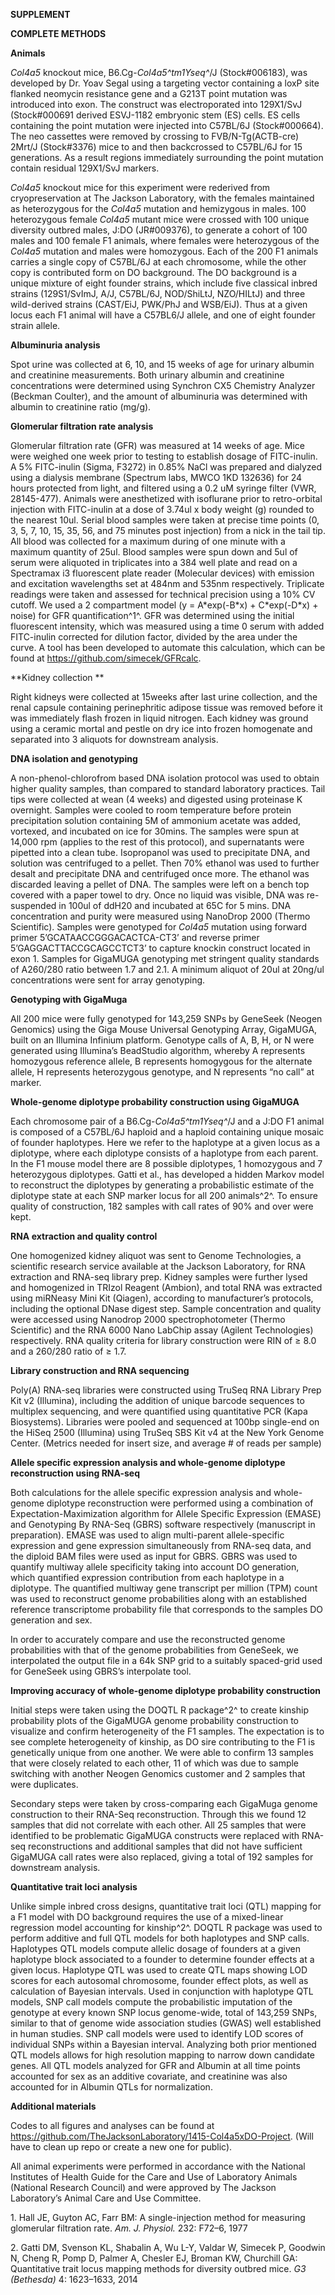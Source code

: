**SUPPLEMENT**

**COMPLETE METHODS**

**Animals**

*Col4a5* knockout mice, B6.Cg-*Col4a5^tm1Yseq^*/J (Stock\#006183), was
developed by Dr. Yoav Segal using a targeting vector containing a loxP
site flanked neomycin resistance gene and a G213T point mutation was
introduced into exon. The construct was electroporated into 129X1/SvJ
(Stock\#000691 derived ESVJ-1182 embryonic stem (ES) cells. ES cells
containing the point mutation were injected into C57BL/6J
(Stock\#000664). The neo cassettes were removed by crossing to
FVB/N-Tg(ACTB-cre) 2Mrt/J (Stock\#3376) mice to and then backcrossed to
C57BL/6J for 15 generations. As a result regions immediately surrounding
the point mutation contain residual 129X1/SvJ markers.

*Col4a5* knockout mice for this experiment were rederived from
cryopreservation at The Jackson Laboratory, with the females maintained
as heterozygous for the *Col4a5* mutation and hemizygous in males. 100
heterozygous female *Col4a5* mutant mice were crossed with 100 unique
diversity outbred males, J:DO (JR\#009376), to generate a cohort of 100
males and 100 female F1 animals, where females were heterozygous of the
*Col4a5* mutation and males were homozygous. Each of the 200 F1 animals
carries a single copy of C57BL/6J at each chromosome, while the other
copy is contributed form on DO background. The DO background is a unique
mixture of eight founder strains, which include five classical inbred
strains (129S1/SvImJ, A/J, C57BL/6J, NOD/ShiLtJ, NZO/HILtJ) and three
wild-derived strains (CAST/EiJ, PWK/PhJ and WSB/EiJ). Thus at a given
locus each F1 animal will have a C57BL6/J allele, and one of eight
founder strain allele.

**Albuminuria analysis**

Spot urine was collected at 6, 10, and 15 weeks of age for urinary
albumin and creatinine measurements. Both urinary albumin and creatinine
concentrations were determined using Synchron CX5 Chemistry Analyzer
(Beckman Coulter), and the amount of albuminuria was determined with
albumin to creatinine ratio (mg/g).

**Glomerular filtration rate analysis**

Glomerular filtration rate (GFR) was measured at 14 weeks of age. Mice
were weighed one week prior to testing to establish dosage of
FITC-inulin. A 5% FITC-inulin (Sigma, F3272) in 0.85% NaCl was prepared
and dialyzed using a dialysis membrane (Spectrum labs, MWCO 1KD 132636)
for 24 hours protected from light, and filtered using a 0.2 uM syringe
filter (VWR, 28145-477). Animals were anesthetized with isoflurane prior
to retro-orbital injection with FITC-inulin at a dose of 3.74ul x body
weight (g) rounded to the nearest 10ul. Serial blood samples were taken
at precise time points (0, 3, 5, 7, 10, 15, 35, 56, and 75 minutes post
injection) from a nick in the tail tip. All blood was collected for a
maximum during of one minute with a maximum quantity of 25ul. Blood
samples were spun down and 5ul of serum were aliquoted in triplicates
into a 384 well plate and read on a Spectramax i3 fluorescent plate
reader (Molecular devices) with emission and excitation wavelengths set
at 484nm and 535nm respectively. Triplicate readings were taken and
assessed for technical precision using a 10% CV cutoff. We used a 2
compartment model (y = A\*exp(-B\*x) + C\*exp(-D\*x) + noise) for GFR
quantification^1^. GFR was determined using the initial fluorescent
intensity, which was measured using a time 0 serum with added
FITC-inulin corrected for dilution factor, divided by the area under the
curve. A tool has been developed to automate this calculation, which can
be found at <https://github.com/simecek/GFRcalc>.

**Kidney collection **

Right kidneys were collected at 15weeks after last urine collection, and
the renal capsule containing perinephritic adipose tissue was removed
before it was immediately flash frozen in liquid nitrogen. Each kidney
was ground using a ceramic mortal and pestle on dry ice into frozen
homogenate and separated into 3 aliquots for downstream analysis.

**DNA isolation and genotyping**

A non-phenol-chlorofrom based DNA isolation protocol was used to obtain
higher quality samples, than compared to standard laboratory practices.
Tail tips were collected at wean (4 weeks) and digested using proteinase
K overnight. Samples were cooled to room temperature before protein
precipitation solution containing 5M of ammonium acetate was added,
vortexed, and incubated on ice for 30mins. The samples were spun at
14,000 rpm (applies to the rest of this protocol), and supernatants were
pipetted into a clean tube. Isopropanol was used to precipitate DNA, and
solution was centrifuged to a pellet. Then 70% ethanol was used to
further desalt and precipitate DNA and centrifuged once more. The
ethanol was discarded leaving a pellet of DNA. The samples were left on
a bench top covered with a paper towel to dry. Once no liquid was
visible, DNA was re-suspended in 100ul of ddH20 and incubated at 65C for
5 mins. DNA concentration and purity were measured using NanoDrop 2000
(Thermo Scientific). Samples were genotyped for *Col4a5* mutation using
forward primer 5’GCATAACCGGGACACTCA-CT3’ and reverse primer
5’GAGGACTTACCGCAGCCTCT3’ to capture knockin construct located in exon 1.
Samples for GigaMUGA genotyping met stringent quality standards of
A260/280 ratio between 1.7 and 2.1. A minimum aliquot of 20ul at 20ng/ul
concentrations were sent for array genotyping.

**Genotyping with GigaMuga**

All 200 mice were fully genotyped for 143,259 SNPs by GeneSeek (Neogen
Genomics) using the Giga Mouse Universal Genotyping Array, GigaMUGA,
built on an Illumina Infinium platform. Genotype calls of A, B, H, or N
were generated using Illumina’s BeadStudio algorithm, whereby A
represents homozygous reference allele, B represents homogygous for the
alternate allele, H represents heterozygous genotype, and N represents
“no call” at marker.

**Whole-genome diplotype probability construction using GigaMUGA**

Each chromosome pair of a B6.Cg-*Col4a5^tm1Yseq^*/J and a J:DO F1 animal
is composed of a C57BL/6J haploid and a haploid containing unique mosaic
of founder haplotypes. Here we refer to the haplotype at a given locus
as a diplotype, where each diplotype consists of a haplotype from each
parent. In the F1 mouse model there are 8 possible diplotypes, 1
homozygous and 7 heterozygous diplotypes. Gatti et al., has developed a
hidden Markov model to reconstruct the diplotypes by generating a
probabilistic estimate of the diplotype state at each SNP marker locus
for all 200 animals^2^. To ensure quality of construction, 182 samples
with call rates of 90% and over were kept.

**RNA extraction and quality control**

One homogenized kidney aliquot was sent to Genome Technologies, a
scientific research service available at the Jackson Laboratory, for RNA
extraction and RNA-seq library prep. Kidney samples were further lysed
and homogenized in TRIzol Reagent (Ambion), and total RNA was extracted
using miRNeasy Mini Kit (Qiagen), according to manufacturer’s protocols,
including the optional DNase digest step. Sample concentration and
quality were accessed using Nanodrop 2000 spectrophotometer (Thermo
Scientific) and the RNA 6000 Nano LabChip assay (Agilent Technologies)
respectively. RNA quality criteria for library construction were RIN of
≥ 8.0 and a 260/280 ratio of ≥ 1.7.

**Library construction and RNA sequencing**

Poly(A) RNA-seq libraries were constructed using TruSeq RNA Library Prep
Kit v2 (Illumina), including the addition of unique barcode sequences to
multiplex sequencing, and were quantified using quantitative PCR (Kapa
Biosystems). Libraries were pooled and sequenced at 100bp single-end on
the HiSeq 2500 (Illumina) using TruSeq SBS Kit v4 at the New York Genome
Center. (Metrics needed for insert size, and average \# of reads per
sample)

**Allele specific expression analysis and whole-genome diplotype
reconstruction using RNA-seq**

Both calculations for the allele specific expression analysis and
whole-genome diplotype reconstruction were performed using a combination
of Expectation-Maximization algorithm for Allele Specific Expression
(EMASE) and Genotyping By RNA-Seq (GBRS) software respectively
(manuscript in preparation). EMASE was used to align multi-parent
allele-specific expression and gene expression simultaneously from
RNA-seq data, and the diploid BAM files were used as input for GBRS.
GBRS was used to quantify multiway allele specificity taking into
account DO generation, which quantified expression contribution from
each haplotype in a diplotype. The quantified multiway gene transcript
per million (TPM) count was used to reconstruct genome probabilities
along with an established reference transcriptome probability file that
corresponds to the samples DO generation and sex.

In order to accurately compare and use the reconstructed genome
probabilities with that of the genome probabilities from GeneSeek, we
interpolated the output file in a 64k SNP grid to a suitably spaced-grid
used for GeneSeek using GBRS’s interpolate tool.

**Improving accuracy of whole-genome diplotype probability
construction**

Initial steps were taken using the DOQTL R package^2^ to create kinship
probability plots of the GigaMUGA genome probability construction to
visualize and confirm heterogeneity of the F1 samples. The expectation
is to see complete heterogeneity of kinship, as DO sire contributing to
the F1 is genetically unique from one another. We were able to confirm
13 samples that were closely related to each other, 11 of which was due
to sample switching with another Neogen Genomics customer and 2 samples
that were duplicates.

Secondary steps were taken by cross-comparing each GigaMuga genome
construction to their RNA-Seq reconstruction. Through this we found 12
samples that did not correlate with each other. All 25 samples that were
identified to be problematic GigaMUGA constructs were replaced with
RNA-seq reconstructions and additional samples that did not have
sufficient GigaMUGA call rates were also replaced, giving a total of 192
samples for downstream analysis.

**Quantitative trait loci analysis**

Unlike simple inbred cross designs, quantitative trait loci (QTL)
mapping for a F1 model with DO background requires the use of a
mixed-linear regression model accounting for kinship^2^. DOQTL R package
was used to perform additive and full QTL models for both haplotypes and
SNP calls. Haplotypes QTL models compute allelic dosage of founders at a
given haplotype block associated to a founder to determine founder
effects at a given locus. Haplotype QTL was used to create QTL maps
showing LOD scores for each autosomal chromosome, founder effect plots,
as well as calculation of Bayesian intervals. Used in conjunction with
haplotype QTL models, SNP call models compute the probabilistic
imputation of the genotype at every known SNP locus genome-wide, total
of 143,259 SNPs, similar to that of genome wide association studies
(GWAS) well established in human studies. SNP call models were used to
identify LOD scores of individual SNPs within a Bayesian interval.
Analyzing both prior mentioned QTL models allows for high resolution
mapping to narrow down candidate genes. All QTL models analyzed for GFR
and Albumin at all time points accounted for sex as an additive
covariate, and creatinine was also accounted for in Albumin QTLs for
normalization.

**Additional materials**

Codes to all figures and analyses can be found at
<https://github.com/TheJacksonLaboratory/1415-Col4a5xDO-Project>. (Will
have to clean up repo or create a new one for public).

All animal experiments were performed in accordance with the National
Institutes of Health Guide for the Care and Use of Laboratory Animals
(National Research Council) and were approved by The Jackson
Laboratory’s Animal Care and Use Committee.

1\. Hall JE, Guyton AC, Farr BM: A single-injection method for measuring
glomerular filtration rate. *Am. J. Physiol.* 232: F72–6, 1977

2\. Gatti DM, Svenson KL, Shabalin A, Wu L-Y, Valdar W, Simecek P,
Goodwin N, Cheng R, Pomp D, Palmer A, Chesler EJ, Broman KW, Churchill
GA: Quantitative trait locus mapping methods for diversity outbred mice.
*G3 (Bethesda)* 4: 1623–1633, 2014
